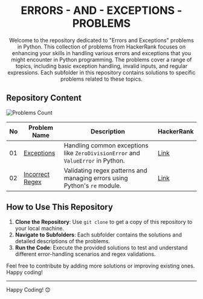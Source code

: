 <h1 align='center'>ERRORS - AND - EXCEPTIONS - PROBLEMS</h1>

<p align='center'>Welcome to the repository dedicated to "Errors and Exceptions" problems in Python. This collection of problems from HackerRank focuses on enhancing your skills in handling various errors and exceptions that you might encounter in Python programming. The problems cover a range of topics, including basic exception handling, invalid inputs, and regular expressions. Each subfolder in this repository contains solutions to specific problems related to these topics.</p>


## Repository Content
![Problems Count](https://img.shields.io/badge/problem%20count-2-blue)

| No | Problem Name         | Description                                                   | HackerRank                                           |
|----|----------------------|---------------------------------------------------------------|-------------------------------------------------------------|
| 01 | [Exceptions](https://github.com/JawadSher/Python-Problems-Solutions-HackerRank/tree/main/09%20-%20Errors%20and%20Exceptions%20Problems/01%20-%20Exceptions)           | Handling common exceptions like `ZeroDivisionError` and `ValueError` in Python. | [Link](https://www.hackerrank.com/challenges/exceptions/problem)        |
| 02 | [Incorrect Regex](https://github.com/JawadSher/Python-Problems-Solutions-HackerRank/tree/main/09%20-%20Errors%20and%20Exceptions%20Problems/02%20-%20Incorrect%20Regex)      | Validating regex patterns and managing errors using Python's `re` module. | [Link](https://www.hackerrank.com/challenges/incorrect-regex/problem) |


    

## How to Use This Repository

1. **Clone the Repository**: Use `git clone` to get a copy of this repository to your local machine.
2. **Navigate to Subfolders**: Each subfolder contains the solutions and detailed descriptions of the problems.
3. **Run the Code**: Execute the provided solutions to test and understand different error-handling scenarios and regex validations.

Feel free to contribute by adding more solutions or improving existing ones. Happy coding!

---
Happy Coding! 😊
